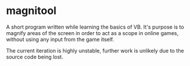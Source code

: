 # magnitool
A short program written while learning the basics of VB. It's purpose is to magnify areas of the screen in order to act as a scope in online games, without using any input from the game itself.

The current iteration is highly unstable, further work is unlikely due to the source code being lost.

